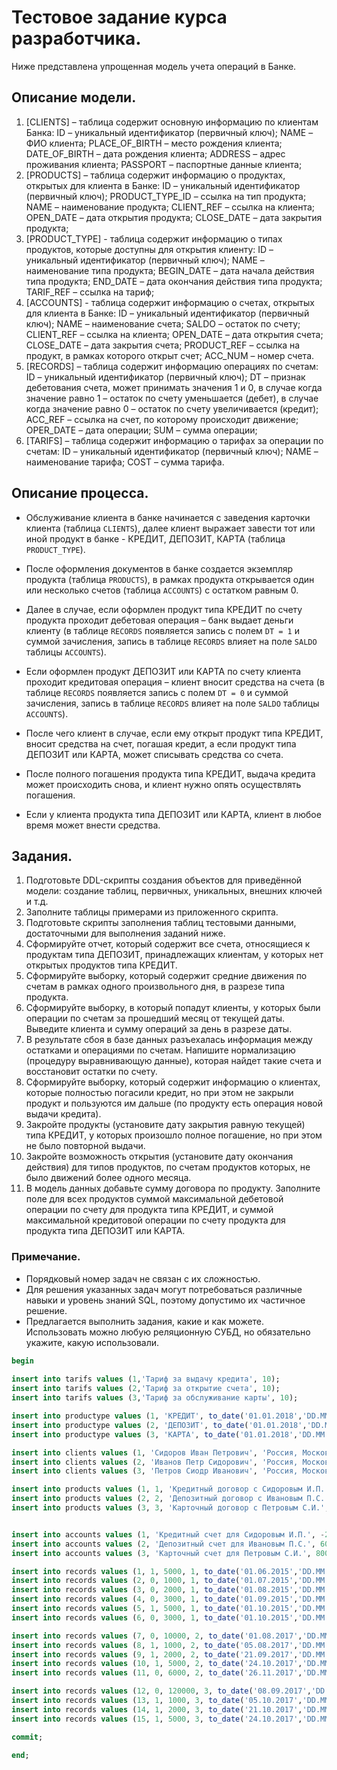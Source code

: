 # Тестовое задание курса разработчика.

Ниже представлена упрощенная модель учета операций в Банке.
 
## Описание модели.

1.	[CLIENTS] – таблица содержит основную информацию по клиентам Банка:
ID – уникальный идентификатор (первичный ключ);
NAME – ФИО клиента;
PLACE_OF_BIRTH – место рождения клиента;
DATE_OF_BIRTH – дата рождения клиента;
ADDRESS – адрес проживания клиента;
PASSPORT – паспортные данные клиента;
2.	[PRODUCTS] – таблица содержит информацию о продуктах, открытых для клиента в Банке:
ID – уникальный идентификатор (первичный ключ);
PRODUCT_TYPE_ID – ссылка на тип продукта;
NAME – наименование продукта;
CLIENT_REF – ссылка на клиента;
OPEN_DATE – дата открытия продукта;
CLOSE_DATE – дата закрытия продукта;
3.	[PRODUCT_TYPE] -  таблица содержит информацию о типах продуктов, которые доступны для открытия клиенту:
ID – уникальный идентификатор (первичный ключ);
NAME – наименование типа продукта;
BEGIN_DATE – дата начала действия типа продукта;
END_DATE – дата окончания действия типа продукта;
TARIF_REF – ссылка на тариф;
4.	[ACCOUNTS] -  таблица содержит информацию о счетах, открытых для клиента в Банке:
ID – уникальный идентификатор (первичный ключ);
NAME – наименование счета;
SALDO – остаток по счету;
CLIENT_REF – ссылка на клиента;
OPEN_DATE – дата открытия счета;
CLOSE_DATE – дата закрытия счета;
PRODUCT_REF – ссылка на продукт, в рамках которого открыт счет;
ACC_NUM – номер счета.
5.	[RECORDS] – таблица содержит информацию операциях по счетам:
ID – уникальный идентификатор (первичный ключ);
DT – признак дебетования счета, может принимать значения 1 и 0, в случае когда значение равно 1 – остаток по счету уменьшается (дебет), в случае когда значение равно 0 – остаток по счету увеличивается (кредит);
ACC_REF – ссылка на счет, по которому происходит движение;
OPER_DATE – дата операции;
SUM – сумма операции;
6.	[TARIFS] – таблица содержит информацию о тарифах за операции по счетам:
ID – уникальный идентификатор (первичный ключ);
NAME – наименование тарифа;
COST – сумма тарифа.


## Описание процесса.

- Обслуживание клиента в банке начинается с заведения карточки клиента (таблица `CLIENTS`), далее клиент выражает завести тот или иной продукт в банке -  КРЕДИТ, ДЕПОЗИТ, КАРТА (таблица `PRODUCT_TYPE`).

- После оформления документов в банке создается экземпляр продукта (таблица `PRODUCTS`), в рамках продукта открывается один или несколько счетов (таблица `ACCOUNTS`) с остатком равным 0.

- Далее в случае, если оформлен продукт типа КРЕДИТ по счету продукта проходит дебетовая операция – банк выдает деньги клиенту (в таблице `RECORDS` появляется запись с полем `DT = 1` и суммой зачисления, запись в таблице `RECORDS` влияет на поле `SALDO` таблицы `ACCOUNTS`).

- Если оформлен продукт ДЕПОЗИТ или КАРТА по счету клиента проходит кредитовая операция – клиент вносит средства на счета (в таблице `RECORDS` появляется запись с полем `DT = 0` и суммой зачисления, запись в таблице `RECORDS` влияет на поле `SALDO` таблицы `ACCOUNTS`).

- После чего клиент в случае, если ему открыт продукт типа КРЕДИТ, вносит средства на счет, погашая кредит, а если продукт типа ДЕПОЗИТ или КАРТА, может списывать средства со счета.

- После полного погашения продукта типа КРЕДИТ, выдача кредита может происходить снова, и клиент нужно опять осуществлять погашения.

- Если у клиента продукта типа ДЕПОЗИТ или КАРТА, клиент в любое время может внести средства.
 
## Задания.

1.	Подготовьте DDL-скрипты создания объектов для приведённой модели: создание таблиц,
первичных, уникальных, внешних ключей и т.д.
2.	Заполните таблицы примерами из приложенного скрипта.
3.	Подготовьте скрипты заполнения таблиц тестовыми данными, достаточными для выполнения заданий ниже.
4.	Сформируйте отчет, который содержит все счета, относящиеся к продуктам типа ДЕПОЗИТ, принадлежащих клиентам, у которых нет открытых продуктов типа КРЕДИТ.
5.	Сформируйте выборку, который содержит средние движения по счетам в рамках одного произвольного дня, в разрезе типа продукта.
6.	Сформируйте выборку, в который попадут клиенты, у которых были операции по счетам за прошедший месяц от текущей даты. Выведите клиента и сумму операций за день в разрезе даты.
7.	В результате сбоя в базе данных разъехалась информация между остатками и операциями по счетам. Напишите нормализацию (процедуру выравнивающую данные), которая найдет такие счета и восстановит остатки по счету.
8.	Сформируйте выборку, который содержит информацию о клиентах, которые полностью погасили кредит, но при этом не закрыли продукт и пользуются им дальше (по продукту есть операция новой выдачи кредита).
9.	Закройте продукты (установите дату закрытия равную текущей) типа КРЕДИТ, у которых произошло полное погашение, но при этом не было повторной выдачи.
10.	Закройте возможность открытия (установите дату окончания действия) для типов продуктов, по счетам продуктов которых, не было движений более одного месяца.
11.	В модель данных добавьте сумму договора по продукту. Заполните поле для всех продуктов суммой максимальной дебетовой операции по счету для продукта типа КРЕДИТ, и суммой максимальной кредитовой операции по счету продукта для продукта типа ДЕПОЗИТ или КАРТА.

### Примечание.

- Порядковый номер задач не связан с их сложностью.
- Для решения указанных задач
могут потребоваться различные навыки и уровень знаний SQL, поэтому допустимо их частичное
решение.
- Предлагается выполнить задания, какие и как можете. Использовать можно любую
реляционную СУБД, но обязательно укажите, какую использовали.


```sql 
begin
  
insert into tarifs values (1,'Тариф за выдачу кредита', 10);
insert into tarifs values (2,'Тариф за открытие счета', 10);
insert into tarifs values (3,'Тариф за обслуживание карты', 10);

insert into productype values (1, 'КРЕДИТ', to_date('01.01.2018','DD.MM.YYYY'), null, 1);
insert into productype values (2, 'ДЕПОЗИТ', to_date('01.01.2018','DD.MM.YYYY'), null, 2);
insert into productype values (3, 'КАРТА', to_date('01.01.2018','DD.MM.YYYY'), null, 3);

insert into clients values (1, 'Сидоров Иван Петрович', 'Россия, Московская облать, г. Пушкин', to_date('01.01.2001','DD.MM.YYYY'), 'Россия, Московская облать, г. Пушкин, ул. Грибоедова, д. 5', '2222 555555, выдан ОВД г. Пушкин, 10.01.2015');
insert into clients values (2, 'Иванов Петр Сидорович', 'Россия, Московская облать, г. Клин', to_date('01.01.2001','DD.MM.YYYY'), 'Россия, Московская облать, г. Клин, ул. Мясникова, д. 3', '4444 666666, выдан ОВД г. Клин, 10.01.2015');
insert into clients values (3, 'Петров Сиодр Иванович', 'Россия, Московская облать, г. Балашиха', to_date('01.01.2001','DD.MM.YYYY'), 'Россия, Московская облать, г. Балашиха, ул. Пушкина, д. 7', '4444 666666, выдан ОВД г. Клин, 10.01.2015');

insert into products values (1, 1, 'Кредитный договор с Сидоровым И.П.', 1, to_date('01.06.2015','DD.MM.YYYY'), null);
insert into products values (2, 2, 'Депозитный договор с Ивановым П.С.', 2, to_date('01.08.2017','DD.MM.YYYY'), null);
insert into products values (3, 3, 'Карточный договор с Петровым С.И.', 3, to_date('01.08.2017','DD.MM.YYYY'), null);


insert into accounts values (1, 'Кредитный счет для Сидоровым И.П.', -2000, 1, to_date('01.06.2015','DD.MM.YYYY'), null, 1, '45502810401020000022');
insert into accounts values (2, 'Депозитный счет для Ивановым П.С.', 6000, 2, to_date('01.08.2017','DD.MM.YYYY'), null, 2, '42301810400000000001');
insert into accounts values (3, 'Карточный счет для Петровым С.И.', 8000, 3, to_date('01.08.2017','DD.MM.YYYY'), null, 3, '40817810700000000001');

insert into records values (1, 1, 5000, 1, to_date('01.06.2015','DD.MM.YYYY'));
insert into records values (2, 0, 1000, 1, to_date('01.07.2015','DD.MM.YYYY'));
insert into records values (3, 0, 2000, 1, to_date('01.08.2015','DD.MM.YYYY'));
insert into records values (4, 0, 3000, 1, to_date('01.09.2015','DD.MM.YYYY'));
insert into records values (5, 1, 5000, 1, to_date('01.10.2015','DD.MM.YYYY'));
insert into records values (6, 0, 3000, 1, to_date('01.10.2015','DD.MM.YYYY'));

insert into records values (7, 0, 10000, 2, to_date('01.08.2017','DD.MM.YYYY'));
insert into records values (8, 1, 1000, 2, to_date('05.08.2017','DD.MM.YYYY'));
insert into records values (9, 1, 2000, 2, to_date('21.09.2017','DD.MM.YYYY'));
insert into records values (10, 1, 5000, 2, to_date('24.10.2017','DD.MM.YYYY'));
insert into records values (11, 0, 6000, 2, to_date('26.11.2017','DD.MM.YYYY'));

insert into records values (12, 0, 120000, 3, to_date('08.09.2017','DD.MM.YYYY'));
insert into records values (13, 1, 1000, 3, to_date('05.10.2017','DD.MM.YYYY'));
insert into records values (14, 1, 2000, 3, to_date('21.10.2017','DD.MM.YYYY'));
insert into records values (15, 1, 5000, 3, to_date('24.10.2017','DD.MM.YYYY'));

commit;

end;
```
